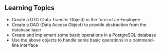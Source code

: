 ## Learning Topics

+ Create a DTO (Data Transfer Object) in the form of an Employee
+ Create a DAO (Data Access Object) to provide abstraction from the database layer
+ Create and implement some basic operations in a PostgreSQL database
+ Use the above objects to handle some basic operations in a command-line interface